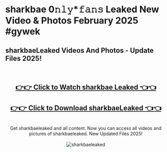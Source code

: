 # sharkbae 0𝚗𝚕𝚢*𝚏𝚊𝚗𝚜 Leaked New Video & Photos February 2025 #gywek

<h2>sharkbaeLeaked Videos And Photos - Update Files 2025!</h2>
<br>
<div align="center">
<h2><a href="https://mediaupload.pro?title=sharkbae&ref=11F" rel="nofollow">👉👉 Click to Watch sharkbae Leaked 👈👈</a></h2>
<h2><a href="https://mediaupload.pro?title=sharkbae&ref=11F" rel="nofollow">👉👉 Click to Download sharkbaeLeaked 👈👈</a></h2>
<br>
Get sharkbaeleaked and all content. Now you can access all videos and pictures of sharkbaeleaked. New Updated Files 2025!
<br>
<br>
<a href="https://mediaupload.pro?title=sharkbae&ref=11F" rel="nofollow" data-target="animated-image.originalLink"><img src="https://i.ibb.co/Gkj2r4b/banner.png" alt="sharkbaeleaked" style="max-width: 100%; display: inline-block;" data-target="animated-image.originalImage"></a>
</div>
<br>

